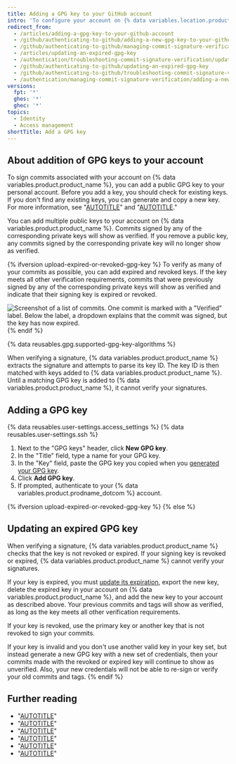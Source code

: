 ```yaml
---
title: Adding a GPG key to your GitHub account
intro: 'To configure your account on {% data variables.location.product_location %} to use your new (or existing) GPG key, you''ll also need to add the key to your account.'
redirect_from:
  - /articles/adding-a-gpg-key-to-your-github-account
  - /github/authenticating-to-github/adding-a-new-gpg-key-to-your-github-account
  - /github/authenticating-to-github/managing-commit-signature-verification/adding-a-new-gpg-key-to-your-github-account
  - /articles/updating-an-expired-gpg-key
  - /authentication/troubleshooting-commit-signature-verification/updating-an-expired-gpg-key
  - /github/authenticating-to-github/updating-an-expired-gpg-key
  - /github/authenticating-to-github/troubleshooting-commit-signature-verification/updating-an-expired-gpg-key
  - /authentication/managing-commit-signature-verification/adding-a-new-gpg-key-to-your-github-account
versions:
  fpt: '*'
  ghes: '*'
  ghec: '*'
topics:
  - Identity
  - Access management
shortTitle: Add a GPG key
---
```


## About addition of GPG keys to your account

To sign commits associated with your account on {% data variables.product.product_name %}, you can add a public GPG key to your personal account. Before you add a key, you should check for existing keys. If you don't find any existing keys, you can generate and copy a new key. For more information, see "[AUTOTITLE](/authentication/managing-commit-signature-verification/checking-for-existing-gpg-keys)" and "[AUTOTITLE](/authentication/managing-commit-signature-verification/generating-a-new-gpg-key)."

You can add multiple public keys to your account on {% data variables.product.product_name %}. Commits signed by any of the corresponding private keys will show as verified. If you remove a public key, any commits signed by the corresponding private key will no longer show as verified.

{% ifversion upload-expired-or-revoked-gpg-key %}
To verify as many of your commits as possible, you can add expired and revoked keys. If the key meets all other verification requirements, commits that were previously signed by any of the corresponding private keys will show as verified and indicate that their signing key is expired or revoked.

![Screenshot of a list of commits. One commit is marked with a "Verified" label. Below the label, a dropdown explains that the commit was signed, but the key has now expired.](/assets/images/help/settings/gpg-verified-with-expired-key.png)
{% endif %}

{% data reusables.gpg.supported-gpg-key-algorithms %}

When verifying a signature, {% data variables.product.product_name %} extracts the signature and attempts to parse its key ID. The key ID is then matched with keys added to {% data variables.product.product_name %}. Until a matching GPG key is added to {% data variables.product.product_name %}, it cannot verify your signatures.

## Adding a GPG key

{% data reusables.user-settings.access_settings %}
{% data reusables.user-settings.ssh %}
1. Next to the "GPG keys" header, click **New GPG key**.
1. In the "Title" field, type a name for your GPG key.
1. In the "Key" field, paste the GPG key you copied when you [generated your GPG key](/authentication/managing-commit-signature-verification/generating-a-new-gpg-key).
1. Click **Add GPG key**.
1. If prompted, authenticate to your {% data variables.product.prodname_dotcom %} account.

{% ifversion upload-expired-or-revoked-gpg-key %}
{% else %}

## Updating an expired GPG key

When verifying a signature, {% data variables.product.product_name %} checks that the key is not revoked or expired. If your signing key is revoked or expired, {% data variables.product.product_name %} cannot verify your signatures.

If your key is expired, you must [update its expiration](https://www.gnupg.org/gph/en/manual.html#AEN329), export the new key, delete the expired key in your account on {% data variables.product.product_name %}, and add the new key to your account as described above. Your previous commits and tags will show as verified, as long as the key meets all other verification requirements.

If your key is revoked, use the primary key or another key that is not revoked to sign your commits.

If your key is invalid and you don't use another valid key in your key set, but instead generate a new GPG key with a new set of credentials, then your commits made with the revoked or expired key will continue to show as unverified. Also, your new credentials will not be able to re-sign or verify your old commits and tags.
{% endif %}

## Further reading

* "[AUTOTITLE](/authentication/managing-commit-signature-verification/checking-for-existing-gpg-keys)"
* "[AUTOTITLE](/authentication/managing-commit-signature-verification/generating-a-new-gpg-key)"
* "[AUTOTITLE](/authentication/managing-commit-signature-verification/telling-git-about-your-signing-key)"
* "[AUTOTITLE](/authentication/managing-commit-signature-verification/associating-an-email-with-your-gpg-key)"
* "[AUTOTITLE](/authentication/managing-commit-signature-verification/signing-commits)"
* "[AUTOTITLE](/authentication/managing-commit-signature-verification/about-commit-signature-verification)"
